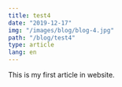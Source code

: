 ```yaml
---
title: test4
date: "2019-12-17"
img: "/images/blog/blog-4.jpg"
path: "/blog/test4"
type: article
lang: en
---
```


This is my first article in website.
